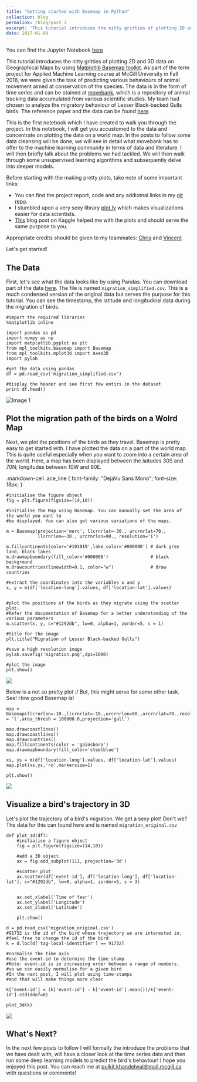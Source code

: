 ```yaml
---
title: "Getting started with Basemap in Python"
collection: blog
permalink: /blog/post_3
excerpt: 'This tutorial introduces the nitty gritties of plotting 2D and 3D data on Geographical Maps using Matplotlib Basemap'
date: 2017-01-09
---
```


You can find the Jupyter Notebook [here](https://github.com/Pulkit-Khandelwal/blogsnotebooks/blob/master/Basemap/Basemap_post_1.ipynb)


This tutorial introduces the nitty gritties of plotting 2D and 3D data on Geographical Maps by using [Matplotlib Basemap toolkit](http://matplotlib.org/basemap/users/intro.html). As part of the term project for Applied Machine Learning course at McGill University in Fall 2016, we were given the task of predicting various behaviours of animal movement aimed at conservation of the species. The data is in the form of time series and can be otained at [movebank](https://www.movebank.org/), which is a repository of animal tracking data accumulated from various scientific studies. My team had chosen to analyze the migratory behaviour of Lesser Black-backed Gulls birds. The reference paper and the data can be found [here](https://www.datarepository.movebank.org/handle/10255/move.494).

This is the first notebook which I have created to walk you through the project. In this notebook, I will get you accustomed to the data and concentrate on plotting the data on a world map. In the posts to follow some data cleansing will be done, we will see in detail what movebank has to offer to the machine learning community in terms of data and literature. I will then briefly talk about the problems we had tackled. We will then walk through some unsupervised learning algorithms and subsequently delve into deeper models.

Before starting with the making pretty plots, take note of some important links:
* You can find the project report, code and any addiotnal links in my [git repo](https://github.com/Pulkit-Khandelwal/COMP551-Applied-Machine-Learning/tree/master/Capstone%20Project).
* I stumbled upon a very sexy library [plot.ly](https://plot.ly/) which makes visualizations easier for data scientists.
* [This](http://blog.kaggle.com/2016/11/30/seventeen-ways-to-map-data-in-kaggle-kernels/) blog post on Kaggle helped me with the plots and should serve the same purpose to you.

Appropriate credits should be given to my teammates: [Chris](https://github.com/cdglasz) and [Vincent](https://github.com/DjAntaki)

Let's get started!

## The Data
First, let's see what the data looks like by using Pandas. You can download part of the data [here](https://github.com/Pulkit-Khandelwal/blogs-notebooks/tree/master/Basemap). The file is named `migration_simplified.csv`. This is a much condensed version of the original data but serves the purpose for this tutorial. You can see the timestamp, the latitude and longitudinal data during the migration of birds.


    #import the required libraries
    %matplotlib inline

    import pandas as pd
    import numpy as np
    import matplotlib.pyplot as plt
    from mpl_toolkits.basemap import Basemap
    from mpl_toolkits.mplot3d import Axes3D
    import pylab

    #get the data using pandas
    df = pd.read_csv('migration_simplified.csv')

    #display the header and see first few entirs in the dataset
    print df.head()


![](https://github.com/Pulkit-Khandelwal/pulkit-khandelwal.github.io/blob/master/_blog/post_3_img_4.png?raw=true "Image 1")

## Plot the migration path of the birds on a Wolrd Map

Next, we plot the positions of the birds as they travel. Basemap is pretty easy to get started with. I have plotted the data on a part of the world map. This is quite useful especially when you want to zoom into a certain area of the world. Here, a map has been displayed between the laitudes 30S and 70N; longitudes between 10W and 90E.

.markdown-cell .ace_line {
  font-family: "DejaVu Sans Mono";
  font-size: 18px;
}

```
#initialise the figure object
fig = plt.figure(figsize=(14,10))

#initialise the Map using Basemap. You can manually set the area of the world you want to 
#be displayed. You can also get various variations of the maps.

m = Basemap(projection='merc', llcrnrlat=-30., urcrnrlat=70.,
            llcrnrlon=-30., urcrnrlon=90., resolution='i')

m.fillcontinents(color='#191919',lake_color='#000000') # dark grey land, black lakes
m.drawmapboundary(fill_color='#000000')                # black background
m.drawcountries(linewidth=0.1, color="w")              # draw countries

#extract the coordinates into the variables x and y
x, y = m(df['location-long'].values, df['location-lat'].values)


#plot the positions of the birds as they migrate using the scatter plot.
#Refer the documentation of Basemap for a better understanding of the various parameters
m.scatter(x, y, c="#1292db", lw=0, alpha=1, zorder=5, s = 1)

#title for the image
plt.title("Migration of Lesser Black-backed Gulls")

#save a high resolution image
pylab.savefig('migration.png',dpi=1000)

#plot the image
plt.show()
```

![](https://github.com/Pulkit-Khandelwal/pulkit-khandelwal.github.io/blob/master/_blog/post_3_img_1.png?raw=true)


Below is a not so pretty plot :/ But, this might serve for some other task. See! How good Basemap is!

```
map = Basemap(llcrnrlon=-10.,llcrnrlat=-10.,urcrnrlon=90.,urcrnrlat=70.,resolution = 'l',area_thresh = 100000.0,projection='gall')

map.drawcoastlines()
map.drawcoastlines()
map.drawcountries()
map.fillcontinents(color = 'gainsboro')
map.drawmapboundary(fill_color='steelblue')

xs, ys = m(df['location-long'].values, df['location-lat'].values)
map.plot(xs,ys,'ro',markersize=1)

plt.show()
```

![](https://github.com/Pulkit-Khandelwal/pulkit-khandelwal.github.io/blob/master/_blog/post_3_img_2.png?raw=true)

## Visualize a bird's trajectory in 3D

Let's plot the trajectory of a bird's migration. We get a sexy plot! Don't we? The data for this can found here and is named `migration_original.csv`

```
def plot_3d(df):
    #initialise a figure object
    fig = plt.figure(figsize=(14,10))
    
    #add a 3D object
    ax = fig.add_subplot(111, projection='3d')
    
    #scatter plot
    ax.scatter(df['event-id'], df['location-long'], df['location-lat'], c="#1292db", lw=0, alpha=1, zorder=5, s = 3)
    
        
    ax.set_xlabel('Time of Year')
    ax.set_ylabel('Longitude')
    ax.set_zlabel('Latitude')

    plt.show()
    
d = pd.read_csv('migration_original.csv')
#91732 is the id of the bird whose trajectory we are interested in.
#feel free to change the id of the bird
k = d.loc[d['tag-local-identifier'] == 91732]

#normalise the time axis
#use the event-id to determine the time stamp
#Note: event-id is in increasing order between a range of numbers,
#so we can easily normalise for a given bird
#In the next post, I will plot using time-stamps
#and that will make things more clear

k['event-id'] = (k['event-id'] - k['event-id'].mean())/k['event-id'].std(ddof=0)

plot_3d(k)
```

![](https://github.com/Pulkit-Khandelwal/pulkit-khandelwal.github.io/blob/master/_blog/post_3_img_3.png?raw=true)

## What's Next?

In the next few posts to follow I will formally the introduce the problems that we have dealt with, will have a closer look at the time series data and then run some deep learning models to predict the bird's behaviour! I hope you enjoyed this post. You can reach me at pulkit.khandelwal@mail.mcgill.ca with questions or comments!
